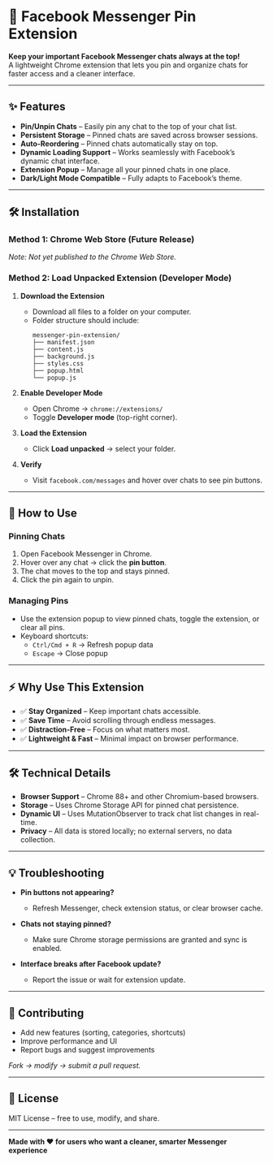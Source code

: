 # 📌 Facebook Messenger Pin Extension

**Keep your important Facebook Messenger chats always at the top!**  
A lightweight Chrome extension that lets you pin and organize chats for faster access and a cleaner interface.

---

## ✨ Features

- **Pin/Unpin Chats** – Easily pin any chat to the top of your chat list.  
- **Persistent Storage** – Pinned chats are saved across browser sessions.  
- **Auto-Reordering** – Pinned chats automatically stay on top.  
- **Dynamic Loading Support** – Works seamlessly with Facebook’s dynamic chat interface.  
- **Extension Popup** – Manage all your pinned chats in one place.  
- **Dark/Light Mode Compatible** – Fully adapts to Facebook’s theme.  

---

## 🛠️ Installation

### Method 1: Chrome Web Store (Future Release)
*Note: Not yet published to the Chrome Web Store.*

### Method 2: Load Unpacked Extension (Developer Mode)

1. **Download the Extension**
   - Download all files to a folder on your computer.  
   - Folder structure should include:
     ```
     messenger-pin-extension/
     ├── manifest.json
     ├── content.js
     ├── background.js
     ├── styles.css
     ├── popup.html
     └── popup.js
     ```

2. **Enable Developer Mode**
   - Open Chrome → `chrome://extensions/`  
   - Toggle **Developer mode** (top-right corner).

3. **Load the Extension**
   - Click **Load unpacked** → select your folder.  

4. **Verify**
   - Visit `facebook.com/messages` and hover over chats to see pin buttons.  

---

## 🎯 How to Use

### Pinning Chats
1. Open Facebook Messenger in Chrome.  
2. Hover over any chat → click the **pin button**.  
3. The chat moves to the top and stays pinned.  
4. Click the pin again to unpin.  

### Managing Pins
- Use the extension popup to view pinned chats, toggle the extension, or clear all pins.  
- Keyboard shortcuts:
  - `Ctrl/Cmd + R` → Refresh popup data  
  - `Escape` → Close popup  

---

## ⚡ Why Use This Extension

- ✅ **Stay Organized** – Keep important chats accessible.  
- ✅ **Save Time** – Avoid scrolling through endless messages.  
- ✅ **Distraction-Free** – Focus on what matters most.  
- ✅ **Lightweight & Fast** – Minimal impact on browser performance.  

---

## 🛠️ Technical Details

- **Browser Support** – Chrome 88+ and other Chromium-based browsers.  
- **Storage** – Uses Chrome Storage API for pinned chat persistence.  
- **Dynamic UI** – Uses MutationObserver to track chat list changes in real-time.  
- **Privacy** – All data is stored locally; no external servers, no data collection.  

---

## 💡 Troubleshooting

- **Pin buttons not appearing?**  
  - Refresh Messenger, check extension status, or clear browser cache.  

- **Chats not staying pinned?**  
  - Make sure Chrome storage permissions are granted and sync is enabled.  

- **Interface breaks after Facebook update?**  
  - Report the issue or wait for extension update.  

---

## 🔧 Contributing

- Add new features (sorting, categories, shortcuts)  
- Improve performance and UI  
- Report bugs and suggest improvements  

*Fork → modify → submit a pull request.*  

---

## 📜 License

MIT License – free to use, modify, and share.  

---

**Made with ❤️ for users who want a cleaner, smarter Messenger experience**
